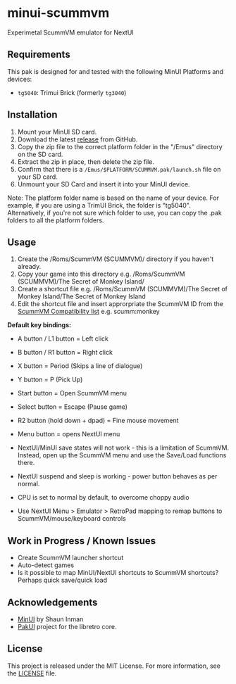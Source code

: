 # minui-scummvm
Experimetal ScummVM emulator for NextUI

## Requirements

This pak is designed for and tested with the following MinUI Platforms and devices:

- `tg5040`: Trimui Brick (formerly `tg3040`)

## Installation

1. Mount your MinUI SD card.
2. Download the latest [release](https://github.com/laesetuc/minui-scummvm/releases) from GitHub.
3. Copy the zip file to the correct platform folder in the "/Emus" directory on the SD card.
4. Extract the zip in place, then delete the zip file.
5. Confirm that there is a `/Emus/$PLATFORM/SCUMMVM.pak/launch.sh` file on your SD card.
6. Unmount your SD Card and insert it into your MinUI device.

Note: The platform folder name is based on the name of your device. For example, if you are using a TrimUI Brick, the folder is "tg5040". Alternatively, if you're not sure which folder to use, you can copy the .pak folders to all the platform folders.

## Usage

1. Create the /Roms/ScummVM (SCUMMVM)/ directory if you haven't already.
2. Copy your game into this directory e.g. /Roms/ScummVM (SCUMMVM)/The Secret of Monkey Island/
3. Create a shortcut file e.g. /Roms/ScummVM (SCUMMVM)/The Secret of Monkey Island/The Secret of Monkey Island
4. Edit the shortcut file and insert approrpriate the ScummVM ID from the [ScummVM Compatibility list](https://www.scummvm.org/compatibility/)
e.g. scumm:monkey

**Default key bindings:**
- A button / L1 button = Left click
- B button / R1 button = Right click
- X button = Period (Skips a line of dialogue)
- Y button = P (Pick Up)
- Start button = Open ScummVM menu
- Select button = Escape (Pause game)
- R2 button (hold down + dpad) = Fine mouse movement
- Menu button = opens NextUI menu

- NextUI/MinUI save states will not work - this is a limitation of ScummVM. Instead, open up the ScummVM menu and use the Save/Load functions there.
- NextUI suspend and sleep is working - power button behaves as per normal.
- CPU is set to normal by default, to overcome choppy audio
- Use NextUI Menu > Emulator > RetroPad mapping to remap buttons to ScummVM/mouse/keyboard controls

## Work in Progress / Known Issues

- Create ScummVM launcher shortcut
- Auto-detect games
- Is it possible to map MinUI/NextUI shortcuts to ScummVM shortcuts?  Perhaps quick save/quick load

## Acknowledgements

- [MinUI](https://github.com/shauninman/MinUI) by Shaun Inman
- [PakUI](https://github.com/tenlevels/PakUI) project for the libretro core.

## License

This project is released under the MIT License. For more information, see the [LICENSE](LICENSE) file.
